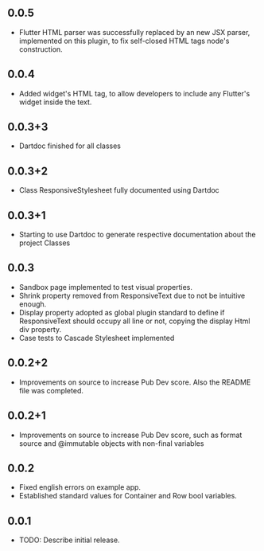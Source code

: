 
## 0.0.5

* Flutter HTML parser was successfully replaced by an new JSX parser, implemented on this plugin, to fix self-closed HTML tags node's construction. 

## 0.0.4

* Added widget's HTML tag, to allow developers to include any Flutter's widget inside the text.

## 0.0.3+3

* Dartdoc finished for all classes

## 0.0.3+2

* Class ResponsiveStylesheet fully documented using Dartdoc

## 0.0.3+1

* Starting to use Dartdoc to generate respective documentation about the project Classes

## 0.0.3

* Sandbox page implemented to test visual properties.
* Shrink property removed from ResponsiveText due to not be intuitive enough. 
* Display property adopted as global plugin standard to define if ResponsiveText should occupy all line or not, copying the display Html div property.
* Case tests to Cascade Stylesheet implemented

## 0.0.2+2

* Improvements on source to increase Pub Dev score. Also the README file was completed.

## 0.0.2+1

* Improvements on source to increase Pub Dev score, such as format source and @immutable objects with non-final variables

## 0.0.2

* Fixed english errors on example app.
* Established standard values for Container and Row bool variables. 

## 0.0.1

* TODO: Describe initial release.
